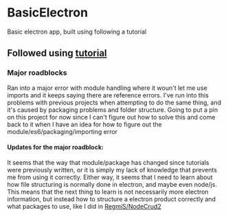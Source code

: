 # BasicElectron
Basic electron app, built using following a tutorial


## Followed using [tutorial](https://www.twilio.com/blog/an-introduction-to-building-desktop-applications-with-electron)

### Major roadblocks
Ran into a major error with module handling where it woun't let me use imports and it keeps saying there are 
reference errors. I've run into this problems with previous projects when attempting to do the same thing, and it's caused by packaging problems and folder structure. Going to put a pin on this project for now since I can't figure out how to solve this and come back to it when I have an idea for how to figure out the module/es6/packaging/importing error

#### Updates for the major roadblock:
It seems that the way that module/package has changed since tutorials were previously written, or it is simply my lack of knowledge that prevents me from using it correctly. Either way, it seems that I need to learn about how file structuring is normally done in electron, and maybe even node/js. This means that the next thing to learn is not necessarily more electron information, but instead how to structure a electron product correctly and what packages to use, like I did in [RegmiS/NodeCrud2](https://github.com/RegmiS/NodeCrud2)